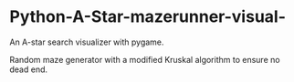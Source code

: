 # Python-A-Star-mazerunner-visual-

An A-star search visualizer with pygame. 

Random maze generator with a modified Kruskal algorithm to ensure no dead end. 

